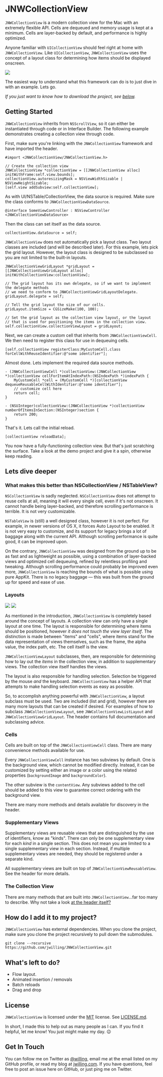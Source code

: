 # JNWCollectionView #
`JNWCollectionView` is a modern collection view for the Mac with an extremely flexible API. Cells are dequeued and memory usage is kept at a minimum. Cells are layer-backed by default, and performance is highly optimized.

Anyone familiar with `UICollectionView` should feel right at home with `JNWCollectionView`. Like `UICollectionView`, `JNWCollectionView` uses the concept of a layout class for determining how items should be displayed onscreen. 


![](http://jwilling.com/drop/collectionview_hero-vdDIP2yyVy.png)

The easiest way to understand what this framework can do is to just dive in with an example. Lets go.

*If you just want to know how to download the project, see [below](README.md#how-do-i-add-it-to-my-project).*

## Getting Started ##

`JNWCollectionView` inherits from `NSScrollView`, so it can either be instantiated through code or in Interface Builder. The following example demonstrates creating a collection view through code.


First, make sure you're linking with the `JNWCollectionView` framework and have imported the header.
```objc
#import <JNWCollectionView/JNWCollectionView.h>
```


```objc
// Create the collection view
JNWCollectionView *collectionView = [[JNWCollectionView alloc] initWithFrame:self.view.bounds];
collectionView.autoresizingMask = NSViewWidthSizable | NSViewHeightSizable;
[self.view addSubview:self.collectionView];
```

As with UI/NSTable/CollectionView, the data source is required. Make sure the class conforms to `JNWCollectionViewDataSource`.

```objc
@interface SomeViewController : NSViewController <JNWCollectionViewDataSource>
```

Then the class can set itself as the data source.

```objc
collectionView.dataSource = self;
```

`JNWCollectionView` does not automatically pick a layout class. Two layout classes are included (and will be described later). For this example, lets pick the grid layout. However, the layout class is designed to be subclassed so you are not limited to the built-in layouts.

```objc
JNWCollectionViewGridLayout *gridLayout = [[JNWCollectionViewGridLayout alloc] initWithCollectionView:collectionView];

// The grid layout has its own delegate, so if we want to implement the delegate methods
// we need to conform to JNWCollectionViewGridLayoutDelegate.
gridLayout.delegate = self; 

// Tell the grid layout the size of our cells.
gridLayout.itemSize = CGSizeMake(100, 100);

// Set the grid layout as the collection view layout, or the layout
// that is used for positioning the items in the collection view.
self.collectionView.collectionViewLayout = gridLayout;
```

Next, we can create a custom cell that inherits from `JNWCollectionViewCell`. We then need to register this class for use in dequeuing cells.

```objc
[self.collectionView registerClass:MyCustomCell.class forCellWithReuseIdentifier:@"some identifier"];
```

Almost done. Lets implement the required data source methods.

```objc
- (JNWCollectionViewCell *)collectionView:(JNWCollectionView *)collectionView cellForItemAtIndexPath:(NSIndexPath *)indexPath {
	MyCustomCell *cell = (MyCustomCell *)[collectionView dequeueReusableCellWithIdentifier:@"some identifier"];
	// customize cell here
	return cell;
}

- (NSUInteger)collectionView:(JNWCollectionView *)collectionView numberOfItemsInSection:(NSInteger)section {
	return 200;
}
```

That's it. Lets call the initial reload.

```objc
[collectionView reloadData];
```

You now have a fully-functioning collection view. But that's just scratching the surface. Take a look at the demo project and give it a spin, otherwise keep reading.

## Lets dive deeper ##

### What makes this better than NSCollectionView / NSTableView? ###

`NSCollectionView` is sadly neglected. `NSCollectionView` does not attempt to reuse cells at all, meaning it will every single cell, even if it's not onscreen. It cannot handle being layer-backed, and therefore scrolling performance is terrible. It is not very customizable.

`NSTableView` is (still) a well designed class, however it is not perfect. For example, in newer versions of OS X, it forces Auto Layout to be enabled. It is not very easy to customize, and its support for legacy brings a lot of baggage along with the current API. Although scrolling performance is quite good, it can be improved upon.

On the contrary, `JNWCollectionView` was designed from the ground up to be as fast and as lightweight as possible, using a combination of layer-backed views and optimized cell dequeuing, refined by relentless profiling and tweaking. Although scrolling performance could probably be improved even more, `JNWCollectionView` is reaching the bounds of what is possible using pure AppKit. There is no legacy baggage — this was built from the ground up for speed and ease of use.


### Layouts ###

![](http://jwilling.com/drop/collection_view_list-UgrsbKwdwH.png) ![](http://jwilling.com/drop/collection_view_grid-yEqBykss8P.png)

As mentioned in the introduction, `JNWCollectionView` is completely based around the concept of layouts. A collection view can only have a single layout at one time. The layout is responsible for determining where items should be positioned, however *it does not touch the view layer itself*. The distinction is made between "items" and "cells", where items stand for the data representation of views themselves, such as the frame, the alpha value, the index path, etc. The cell itself is the view.

`JNWCollectionViewLayout` subclasses, then, are responsible for determining how to lay out the *items* in the collection view, in addition to supplementary views. The collection view itself handles the views. 

The layout is also responsible for handling selection. Selection be triggered by the mouse *and* the keyboard. `JNWCollectionView` has a helper API that attempts to make handling selection events as easy as possible.

So, to accomplish anything powerful with `JNWCollectionView`, a layout subclass must be used. Two are included (list and grid), however there are many more layouts that can be created if desired. For examples of how to subclass `JNWCollectionViewLayout`, see `JNWCollectionViewListLayout` and `JNWCollectionViewGridLayout`. The header contains full documentation and subclassing advice.

### Cells ###
Cells are built on top of the `JNWCollectionViewCell` class. There are many convenience methods available for use.

Every `JNWCollectionViewCell` instance has two subviews by default. One is the background view, which cannot be modified directly. Instead, it can be customized by setting either an image or a color using the related properties (`backgroundImage` and `backgroundColor`).

The other subview is the `contentView`. Any subviews added to the cell should be added to this view to guarantee correct ordering with the background view.

There are many more methods and details available for discovery in the header.

### Supplementary Views ###

Supplementary views are reusable views that are distinguished by the use of identifiers, know as "kinds". There can only be one supplementary view for each *kind* in a single section. This does not mean you are limited to a single supplementary view in each section. Instead, if multiple supplementary views are needed, they should be registered under a separate kind.

All supplementary views are built on top of `JNWCollectionViewReusableView`. See the header for more details.

### The Collection View ###

There are many methods that are built into `JNWCollectionView`...far too many to describe. Why not take a look [at the header itself?](https://github.com/jwilling/jnwcollectionview/blob/master/JNWCollectionView/JNWCollectionView.h)

## How do I add it to my project? ##

`JNWCollectionView` has external dependencies. When you clone the project, make sure you clone the project recursively to pull down the submodules.

    git clone --recursive https://github.com/jwilling/JNWCollectionView.git

## What's left to do? ##

- Flow layout.
- Animated insertion / removals
- Batch reloads
- Drag and drop

## License ##
`JNWCollectionView` is licensed under the [MIT](http://opensource.org/licenses/MIT) license. See [LICENSE.md](LICENSE.md).

In short, I made this to help out as many people as I can. If you find it helpful, let me know! You just might make my day. 😉

## Get In Touch ##
You can follow me on Twitter as [@willing](http://twitter.com/willing), email me at the email listed on my GitHub profile, or read my blog at [jwilling.com](http://www.jwilling.com). If you have questions, feel free to post an issue here on GitHub, or just ping me on Twitter.
